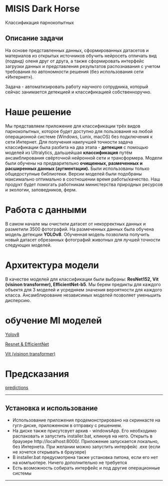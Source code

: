 # MISIS Dark Horse

Классификация парнокопытных

## Описание задачи

На основе представленных данных, сформированных датасетов и материалов из открытых источников обучить нейросеть отличать вид (подвид) оленя друг от друга, а также сформировать интерфейс загрузки данных и представления результатов распознавания с учетом требования по автономности решения (без использования сети «Интернет»).

Задача - автоматизировать работу научного сотрудника, который сейчас занимается детекцией и классификацией собственноручно.

# Наше решение

Мы представляем приложение для классификации трёх видов парнокопытных, которое будет доступно для пользования на любой операционной системе (Windows, Lunix, macOS) без подключения к сети Интернет.
Для получения наилучшей точности задача классификации была разбита на два этапа - **детекция** с помощью моделей из Ultralytics, дальшейшая **классификация** путём ансамблирования свёрточной нейронной сети и трансформера.
Модели были обучены на предварительно **очищенных, размеченных и расширенных данных (аугментации).**
Были использованы только общедоступные библиотеки.
Версии моделей были подобраны максимально оптимально в соотношении время работы/качество.
Наш продукт будет помогать работникам министерства природных ресурсов и экологии, заповедников, ферм.

# Работа с данными

В самом начале мы очистили датасет от некорректных данных и разметили 3500 фотографий. На размеченных данных была обучена модель детекции **YOLOv8**. Обученная модель позволила получить новый датасет обрезанных фотографий животных для лучшей точности следующих моделей.

# Архитектура модели

В качестве моделей для классификации были выбраны: **ResNet152, Vit (visinon transformer), EfficientNet-b5**. Мы берем предикты для каждого объектя для 3 моделей и усредняем значения вероятности для каждого класса. Ансамблирование независимых моделей позволяет уменьшить дисперсию.

# обучение Ml моделей

[Yolov8](./ML/yolov8.ipynb)

[Resnet & EfficientNet](./ML/ResNet_EfficientNet.ipynb)

[Vit (visinon transformer)](./ML/Vit.ipynb)

# Предсказания

[predictions](./ML/make_predict.ipynb)

---

## Установка и использование

- Использование приложения продемонстрировано на скринкасте на гугл-диске, приложенном в отправку с решением.
- На диске также присутсвует архив - windowsApp. Его необходимо распаковать и запустить installer.bat, кликнув на него. Открыть в браузере http://localhost:8000/. Приложение запускается локально, без Интернета. При желании можно запустить интерфейс .exe (если не хочется открывать в браузере)
- В installer.bat предусмотрена также установка питона, если его нет на компьютере. Ничего дополнительно не требуется
- Есть возможность собирать интерфейс и под другие операционные системы

---
